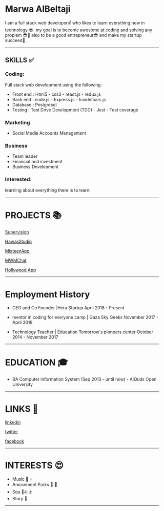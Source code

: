# Marwa AlBeltaji

I am a full stack web developer✌️ who likes to learn everything new in technology 😍. my goal is to become awesome at coding and solving any proplem 😎💪 also to be a good entrepreneur😎 and make my startup succeed💪 .

---



## SKILLS ✅ 

### Coding: 
Full stack web development using the following:
* Front end : Html5 - css3 - react.js  - redux.js
* Back end : node.js - Express.js -  handelbars.js
* Database : Postgresql
* Testing : Test Drive Development (TDD) - Jest - Test coverage 

### Marketing 
* Social Media Accounts Management

### Business
* Team leader
* Financial and investment
* Business Development

### Interested:

learning about everything there is to learn.


---


# PROJECTS 📚
 
 [Supervision](https://geolocationdataanalysis-app.herokuapp.com/)  
 
 [HawasStudio](https://hawas-studio-app.herokuapp.com/)  
 
 [MixteenApp](https://mix-teen-app.herokuapp.com/)  
 
 [MWMChat](https://mwm-chat.herokuapp.com/)  
 
 [Hollywood App](https://mwm-chat.herokuapp.com/)
 
 
--- 


# Employment History

- CEO and Co Founder |Hera Startup
April 2018 - Present

- mentor in coding for everyone camp | Gaza Sky Geeks
November 2017 - April 2018 

- Technology Teacher | Education Tomorrow's pioneers center
October 2014 - November 2017

--- 

# EDUCATION 🎓


* BA Computer Information System (Sep 2013 - until now) - AlQuds Open  University
---


# LINKS 🔗

[linkedin](https://www.linkedin.com/in/Marwa7mad)  

[twitter](https://twitter.com/Negmah95?lang=ar)  

[facebook](https://www.facebook.com/Marwa7mad)  


---

# INTERESTS 😍

* Music 🎵 🎶
* Amusement Parks 🎡 🎢
* Sea 🐬⛵️ ⚓️ 
* Story 📒 




---



